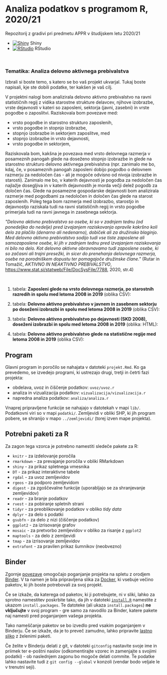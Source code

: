 <p>&nbsp;</p>

# **Analiza podatkov s programom R, 2020/21**


Repozitorij z gradivi pri predmetu APPR v študijskem letu 2020/21

* [![Shiny](http://mybinder.org/badge.svg)](http://mybinder.org/v2/gh/NikaFurlan/APPR-2020-21/master?urlpath=shiny/APPR-2020-21/projekt.Rmd) Shiny
* [![RStudio](http://mybinder.org/badge.svg)](http://mybinder.org/v2/gh/NikaFurlan/APPR-2020-21/master?urlpath=rstudio) RStudio

<p>&nbsp;</p>

### Tematika: **Analiza delovno aktivnega prebivalstva**


Izbrali si boste temo, s katero se bo vaš projekt ukvarjal.
Tukaj boste napisali, kje ste dobili podatke, ter kakšen je vaš cilj. 

V projektni nalogi bom analizirala delovno aktivno prebivalstvo na ravni statističnih regij z vidika starostne strukture delavcev, njihove izobrazbe, vrste dejavnosti v kateri so zaposleni, sektorja (javni, zasebni) in vrste pogodbe o zaposlitvi. Raziskovala bom povezave med:

* vrsto pogodbe in starostno strukturo zaposlenih,
* vrsto pogodbe in stopnjo izobrazbe,
* stopnjo izobrazbe in sektorjem zaposlitve, med 
* stopnjo izobrazbe in vrsto dejavnosti, 
* vrsto pogodbe in sektorjem,

 
Raziskovala bom, kakšna je povezava med vrsto delovnega razmerja v posameznih panogah glede na doseženo stopnjo izobrazbe in glede na starostno strukturo delovno aktivnega prebivalstva (npr. zanimalo me bo, kdaj, če, v posameznih panogah zaposleni dobijo pogodbo o delovnem razmerju za nedoločen čas - ali je mogoče odvisno od nivoja izobrazbe in starosti). Zanimalo me bo, v katerih dejavnosti je pogodba za nedoločen čas najlažje dosegljiva in v katerih dejavnostih je morda večji delež pogodb za določen čas. Glede na posamezne gospodarske dejavnosti bom analizirala razmerje med pogodbami za nedoločen in določen čas glede na starost zaposlenih. Poleg tega bom razmerja med izobrazbo, starostjo in dejavnostjo raziskala tudi na ravni statističnih regij in vrsto pogodbe primerjala tudi na ravni javnega in zasebnega sektorja.


*"Delovno aktivno prebivalstvo so osebe, ki so v zadnjem tednu (od ponedeljka
do nedelje) pred izvajanjem raziskovanja opravile kakršno koli delo za plačilo
(denarno ali nedenarno), dobiček ali za družinsko blaginjo. Med delovno aktivno
prebivalstvo sodijo tudi vse tiste zaposlene ali samozaposlene osebe, ki jih v
zadnjem tednu pred izvajanjem raziskovanja ni bilo na delo. Kot delovno aktivne
obravnavamo tudi zaposlene osebe, ki so začasni ali trajni presežki, in sicer do
prenehanja delovnega razmerja, osebe na porodniškem dopustu ter pomagajoče
družinske člane."* (Rutar in Tomažič, *AKTIVNO IN NEAKTIVNO PREBIVALSTVO*, https://www.stat.si/statweb/File/DocSysFile/7788, 2020, str.4)


<p>&nbsp;</p>

1. tabela: **Zaposleni glede na vrsto delovnega razmerja, po starostnih razredih in spolu med letoma 2008 in 2019** (oblika CSV):


    
2. tabela: **Delovno aktivno prebivalstvo v javnem in zasebnem sektorju po doseženi izobrazbi in spolu med letoma 2008 in 2019**  (oblika CSV):



3. tabela: **Delovno aktivno prebivalstvo po dejavnosti (SKD 2008), doseženi izobrazbi in spolu med letoma 2008 in 2019** (oblika: HTML):

  


4. tabela: **Delovno aktivno prebivalstvo glede na statistične regije med letoma 2008 in 2019** (oblika CSV):

   
    
  


## Program

Glavni program in poročilo se nahajata v datoteki `projekt.Rmd`.
Ko ga prevedemo, se izvedejo programi, ki ustrezajo drugi, tretji in četrti fazi projekta:

* obdelava, uvoz in čiščenje podatkov: `uvoz/uvoz.r`
* analiza in vizualizacija podatkov: `vizualizacija/vizualizacija.r`
* napredna analiza podatkov: `analiza/analiza.r`

Vnaprej pripravljene funkcije se nahajajo v datotekah v mapi `lib/`.
Podatkovni viri so v mapi `podatki/`.
Zemljevidi v obliki SHP, ki jih program pobere,
se shranijo v mapo `../zemljevidi/` (torej izven mape projekta).

## Potrebni paketi za R

Za zagon tega vzorca je potrebno namestiti sledeče pakete za R:

* `knitr` - za izdelovanje poročila
* `rmarkdown` - za prevajanje poročila v obliki RMarkdown
* `shiny` - za prikaz spletnega vmesnika
* `DT` - za prikaz interaktivne tabele
* `rgdal` - za uvoz zemljevidov
* `rgeos` - za podporo zemljevidom
* `digest` - za zgoščevalne funkcije (uporabljajo se za shranjevanje zemljevidov)
* `readr` - za branje podatkov
* `rvest` - za pobiranje spletnih strani
* `tidyr` - za preoblikovanje podatkov v obliko *tidy data*
* `dplyr` - za delo s podatki
* `gsubfn` - za delo z nizi (čiščenje podatkov)
* `ggplot2` - za izrisovanje grafov
* `mosaic` - za pretvorbo zemljevidov v obliko za risanje z `ggplot2`
* `maptools` - za delo z zemljevidi
* `tmap` - za izrisovanje zemljevidov
* `extrafont` - za pravilen prikaz šumnikov (neobvezno)

## Binder

Zgornje [povezave](#analiza-podatkov-s-programom-r-202021)
omogočajo poganjanje projekta na spletu z orodjem [Binder](https://mybinder.org/).
V ta namen je bila pripravljena slika za [Docker](https://www.docker.com/),
ki vsebuje večino paketov, ki jih boste potrebovali za svoj projekt.

Če se izkaže, da katerega od paketov, ki ji potrebujete, ni v sliki,
lahko za sprotno namestitev poskrbite tako,
da jih v datoteki [`install.R`](install.R) namestite z ukazom `install.packages`.
Te datoteke (ali ukaza `install.packages`) **ne vključujte** v svoj program -
gre samo za navodilo za Binder, katere pakete naj namesti pred poganjanjem vašega projekta.

Tako nameščanje paketov se bo izvedlo pred vsakim poganjanjem v Binderju.
Če se izkaže, da je to preveč zamudno,
lahko pripravite [lastno sliko](https://github.com/jaanos/APPR-docker) z želenimi paketi.

Če želite v Binderju delati z git,
v datoteki `gitconfig` nastavite svoje ime in priimek ter e-poštni naslov
(odkomentirajte vzorec in zamenjajte s svojimi podatki) -
ob naslednjem zagonu bo mogoče delati commite.
Te podatke lahko nastavite tudi z `git config --global` v konzoli
(vendar bodo veljale le v trenutni seji).
